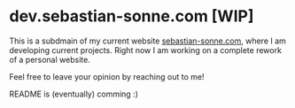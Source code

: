 # dev.sebastian-sonne.com [WIP]

This is a subdmain of my current website [sebastian-sonne.com](https://sebastian-sonne.com), where I am developing current projects. Right now I am working on a complete rework of a personal website. 

Feel free to leave your opinion by reaching out to me!

README is (eventually) comming :)
